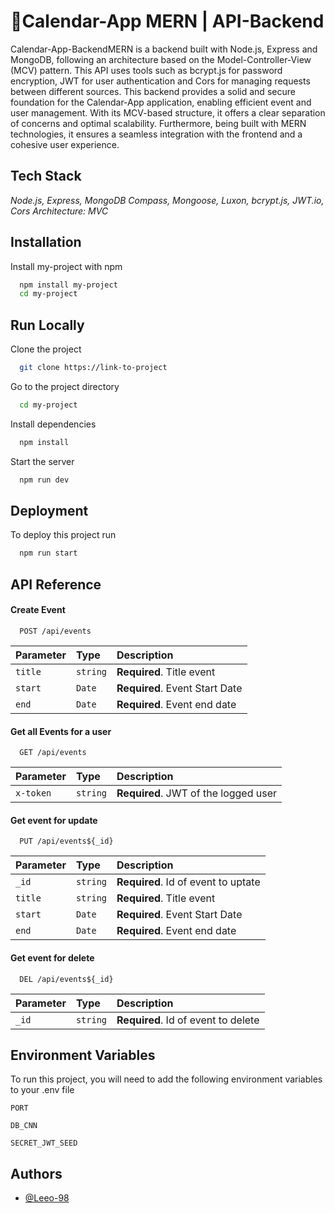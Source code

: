 # 📅Calendar-App MERN  | API-Backend 
Calendar-App-BackendMERN is a backend built with Node.js, Express and MongoDB, following an architecture based on the Model-Controller-View (MCV) pattern. This API uses tools such as bcrypt.js for password encryption, JWT for user authentication and Cors for managing requests between different sources.
This backend provides a solid and secure foundation for the Calendar-App application, enabling efficient event and user management. With its MCV-based structure, it offers a clear separation of concerns and optimal scalability. Furthermore, being built with MERN technologies, it ensures a seamless integration with the frontend and a cohesive user experience.

## Tech Stack 
*Node.js, Express, MongoDB Compass, Mongoose, Luxon, bcrypt.js, JWT.io, Cors* 
*Architecture: MVC*

## Installation

Install my-project with npm

```bash
  npm install my-project
  cd my-project
```
    
## Run Locally

Clone the project

```bash
  git clone https://link-to-project
```

Go to the project directory

```bash
  cd my-project
```

Install dependencies

```bash
  npm install
```

Start the server

```bash
  npm run dev
```


## Deployment

To deploy this project run

```bash
  npm run start
```


## API Reference

#### Create Event

```http
  POST /api/events
```

| Parameter | Type     | Description                |
| :-------- | :------- | :------------------------- |
| `title` | `string` | **Required**. Title event|
| `start` | `Date` | **Required**. Event Start Date|
| `end` | `Date` | **Required**. Event end date|



#### Get all Events for a user

```http
  GET /api/events
```

| Parameter | Type     | Description                |
| :-------- | :------- | :------------------------- |
| `x-token` | `string` | **Required**. JWT of the logged user|

#### Get event for update

```http
  PUT /api/events${_id}
```

| Parameter | Type     | Description                       |
| :-------- | :------- | :-------------------------------- |
| `_id`      | `string` | **Required**. Id of event to uptate |
| `title` | `string` | **Required**. Title event|
| `start` | `Date` | **Required**. Event Start Date|
| `end` | `Date` | **Required**. Event end date|

#### Get event for delete 

```http
  DEL /api/events${_id}
```

| Parameter | Type     | Description                       |
| :-------- | :------- | :-------------------------------- |
| `_id`      | `string` | **Required**. Id of event to delete |



## Environment Variables

To run this project, you will need to add the following environment variables to your .env file

`PORT`

`DB_CNN`

`SECRET_JWT_SEED`

## Authors

- [@Leeo-98](https://github.com/Lean-98)



